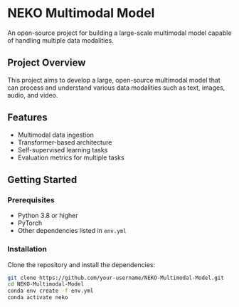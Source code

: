 # NEKO Multimodal Model

An open-source project for building a large-scale multimodal model capable of handling multiple data modalities.

## Project Overview

This project aims to develop a large, open-source multimodal model that can process and understand various data modalities such as text, images, audio, and video.

## Features

- Multimodal data ingestion
- Transformer-based architecture
- Self-supervised learning tasks
- Evaluation metrics for multiple tasks

## Getting Started

### Prerequisites

- Python 3.8 or higher
- PyTorch
- Other dependencies listed in `env.yml`

### Installation

Clone the repository and install the dependencies:

```bash
git clone https://github.com/your-username/NEKO-Multimodal-Model.git
cd NEKO-Multimodal-Model
conda env create -f env.yml
conda activate neko
